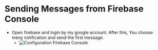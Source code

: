 # Sending Messages from Firebase Console
  - Open firebase and login by my google account. After this, You choose meny notification and send the first message.
    - <img src="http://i.imgur.com/YLMMJ7Z.png" alt="Configuration Firebase Console"/>
      
